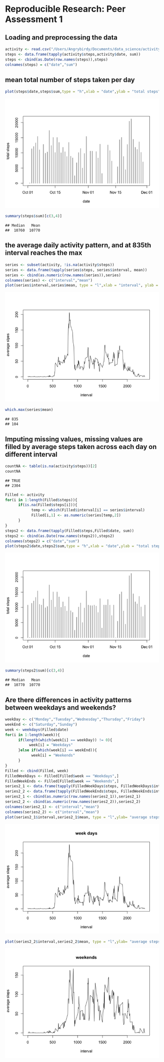# Reproducible Research: Peer Assessment 1


## Loading and preprocessing the data

```r
activity <- read.csv("/Users/Angrybirdy/Documents/data_science/activity.csv",colClasses = c("numeric","POSIXct","numeric"))
steps <- data.frame(tapply(activity$steps,activity$date, sum))
steps <- cbind(as.Date(row.names(steps)),steps)
colnames(steps) = c("date","sum")
```

## mean total number of steps taken per day


```r
plot(steps$date,steps$sum,type = "h",xlab = "date",ylab = "total steps")
```

![](PA1_template_files/figure-html/unnamed-chunk-2-1.png)

```r
summary(steps$sum)[c(3,4)]
```

```
## Median   Mean 
##  10760  10770
```


## the average daily activity pattern, and at 835th interval reaches the max

```r
series <- subset(activity, !is.na(activity$steps))
series <- data.frame(tapply(series$steps, series$interval, mean))
series <- cbind(as.numeric(row.names(series)),series)
colnames(series) <- c("interval","mean")
plot(series$interval,series$mean, type = "l",xlab = "interval", ylab = "average stpes")
```

![](PA1_template_files/figure-html/unnamed-chunk-3-1.png)

```r
which.max(series$mean)
```

```
## 835 
## 104
```
## Imputing missing values, missing values are filled by average steps taken across each day on different interval

```r
countNA <- table(is.na(activity$steps))[2]
countNA
```

```
## TRUE 
## 2304
```

```r
Filled <- activity
for(i in 1:length(Filled$steps)){
      if(is.na(Filled$steps[i])){
            temp <- which(Filled$interval[i] == series$interval)
            Filled[i,1] <- as.numeric(series[temp,2])
      }
}
steps2 <- data.frame(tapply(Filled$steps,Filled$date, sum))
steps2 <- cbind(as.Date(row.names(steps2)),steps2)
colnames(steps2) = c("date","sum")
plot(steps2$date,steps2$sum,type = "h",xlab = "date",ylab = "total steps" )
```

![](PA1_template_files/figure-html/unnamed-chunk-4-1.png)

```r
summary(steps2$sum)[c(3,4)]
```

```
## Median   Mean 
##  10770  10770
```



## Are there differences in activity patterns between weekdays and weekends?

```r
weekDay <- c("Monday","Tuesday","Wednesday","Thursday","Friday")
weekEnd <- c("Saturday","Sunday")
week <- weekdays(Filled$date)
for(i in 1:length(week)){
      if(length(which(week[i] == weekDay)) != 0){
           week[i] = "Weekdays" 
      }else if(which(week[i] == weekEnd)){
            week[i] = "Weekends"
      }
}
Filled <- cbind(Filled, week)
FilledWeekDays <- Filled[Filled$week == "Weekdays",]
FilledWeekEnds <- Filled[Filled$week == "Weekends",]
series2_1 <- data.frame(tapply(FilledWeekDays$steps, FilledWeekDays$interval, mean))
series2_2 <- data.frame(tapply(FilledWeekEnds$steps, FilledWeekEnds$interval, mean))
series2_1 <- cbind(as.numeric(row.names(series2_1)),series2_1)
series2_2 <- cbind(as.numeric(row.names(series2_2)),series2_2)
colnames(series2_1) <- c("interval","mean")
colnames(series2_2) <- c("interval","mean")
plot(series2_1$interval,series2_1$mean, type = "l",ylab= "average steps", xlab = "interval",main = "week days")
```

![](PA1_template_files/figure-html/unnamed-chunk-5-1.png)

```r
plot(series2_2$interval,series2_2$mean, type = "l",ylab= "average steps", xlab = "interval", main = "weekends")
```

![](PA1_template_files/figure-html/unnamed-chunk-5-2.png)
